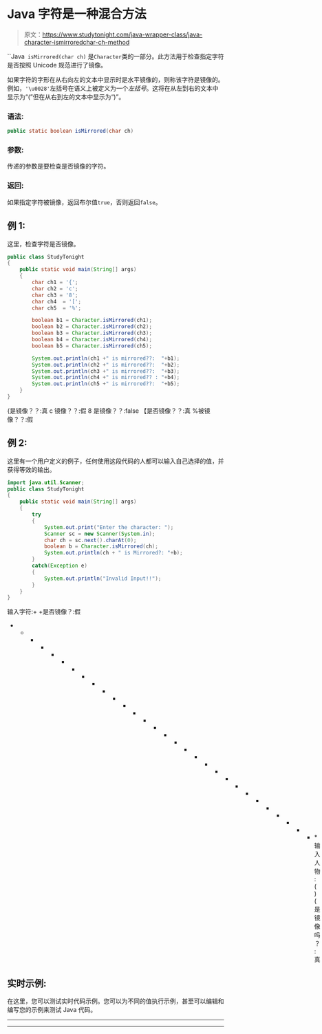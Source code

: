 # Java 字符是一种混合方法

> 原文：<https://www.studytonight.com/java-wrapper-class/java-character-ismirroredchar-ch-method>

``Java` isMirrored(char ch)` 是`Character`类的一部分。此方法用于检查指定字符是否按照 Unicode 规范进行了镜像。

如果字符的字形在从右向左的文本中显示时是水平镜像的，则称该字符是镜像的。例如，`'\u0028'`左括号在语义上被定义为一个*左括号*。这将在从左到右的文本中显示为“(”但在从右到左的文本中显示为“)”。

### 语法:

```java
public static boolean isMirrored(char ch)
```

### 参数:

传递的参数是要检查是否镜像的字符。

### 返回:

如果指定字符被镜像，返回布尔值`true`，否则返回`false`。

## 例 1:

这里，检查字符是否镜像。

```java
public class StudyTonight
{  
	public static void main(String[] args)
	{  
		char ch1 = '{';  
		char ch2 = 'c';  
		char ch3 = '8';  
		char ch4  = '[';   
		char ch5  = '%';  

		boolean b1 = Character.isMirrored(ch1);  
		boolean b2 = Character.isMirrored(ch2);  
		boolean b3 = Character.isMirrored(ch3);  
		boolean b4 = Character.isMirrored(ch4);  
		boolean b5 = Character.isMirrored(ch5);  

		System.out.println(ch1 +" is mirrored??:  "+b1);  
		System.out.println(ch2 +" is mirrored??:  "+b2);  
		System.out.println(ch3 +" is mirrored??:  "+b3);  
		System.out.println(ch4 +" is mirrored?? : "+b4);  
		System.out.println(ch5 +" is mirrored??:  "+b5);  
	}  
} 
```

{是镜像？？:真
c 镜像？？:假
8 是镜像？？:false
【是否镜像？？:真
%被镜像？？:假

## 例 2:

这里有一个用户定义的例子，任何使用这段代码的人都可以输入自己选择的值，并获得等效的输出。

```java
import java.util.Scanner; 
public class StudyTonight
{  
	public static void main(String[] args)
	{  
		try
		{
			System.out.print("Enter the character: ");  
			Scanner sc = new Scanner(System.in);         
			char ch = sc.next().charAt(0);  
			boolean b = Character.isMirrored(ch);
			System.out.println(ch + " is Mirrored?: "+b);
		}
		catch(Exception e)
		{
			System.out.println("Invalid Input!!");
		}
	}  
} 
```

输入字符:+
+是否镜像？:假
* * * * * * * * * * * * * * * * * * * * * * * * * * * * * * *输入人物:(
)(是镜像吗？:真

## 实时示例:

在这里，您可以测试实时代码示例。您可以为不同的值执行示例，甚至可以编辑和编写您的示例来测试 Java 代码。

* * *

* * *